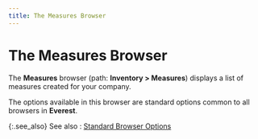 ```yaml
---
title: The Measures Browser
---
```


# The Measures Browser


The **Measures** browser (path: **Inventory &gt; Measures**) displays a list of measures created for your company.


The options available in this browser are standard options common to all browsers in **Everest**.


{:.see_also}
See also
: [Standard Browser Options]({{site.wwe_chm}}/everest-client/ui/browsers/standard_browser_options.html)
